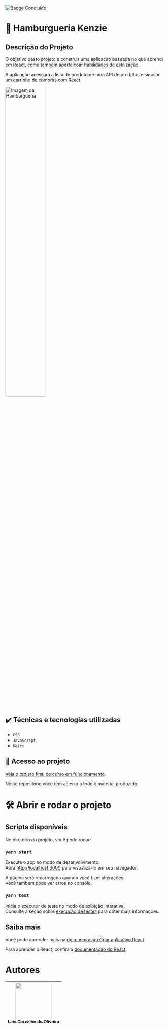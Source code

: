 ![Badge Concluído](http://img.shields.io/static/v1?label=STATUS&message=CONCLUÍDO&color=GREEN&style=for-the-badge)

# 🏁 Hamburgueria Kenzie

## Descrição do Projeto

O objetivo desto projeto é construir uma aplicação baseada no que aprendi em React, como também aperfeiçoar habilidades de estilização.

A aplicação acessará a lista de produto de uma API de produtos e simular um carrinho de compras com React.

<img src="https://conteudo-kenzie-fullstack.vercel.app/modulo_3/entregas/entrega_kenzie_burguer/img/entrega_hamburgueria.gif" alt="Imagem da Hamburgueria" width="50%">

## ✔️ Técnicas e tecnologias utilizadas

- `CSS`
- `JavaScript`
- `React`

## 📁 Acesso ao projeto

[Veja o projeto final do curso em funcionamento](https://react-entrega-s1-hamburgueria-da-kenzie-laiscarvo-d4qz6wgyk.vercel.app/).

Neste repositório você tem acesso a todo o material produzido.

# 🛠️ Abrir e rodar o projeto

## Scripts disponíveis

No diretorio do projeto, você pode rodar:

### `yarn start`

Execute o app no modo de desenvolvimento.\
Abra [http://localhost:3000](http://localhost:3000) para visualizá-lo em seu navegador.

A página será recarregada quando você fizer alterações.\
Você também pode ver erros no console.

### `yarn test`

Inicia o executor de teste no modo de exibição interativa.\
Consulte a seção sobre [execução de testes](https://facebook.github.io/create-react-app/docs/running-tests) para obter mais informações.

## Saiba mais

Você pode aprender mais na [documentação Criar aplicativo React](https://facebook.github.io/create-react-app/docs/getting-started).

Para aprender o React, confira a [documentação do React](https://reactjs.org/).

# Autores

| [<img src="https://avatars.githubusercontent.com/u/99590932?v=4" width=115><br><sub>Lais Carvalho de Oliveira</sub>](https://github.com/laiscarvo)
| :---: |

